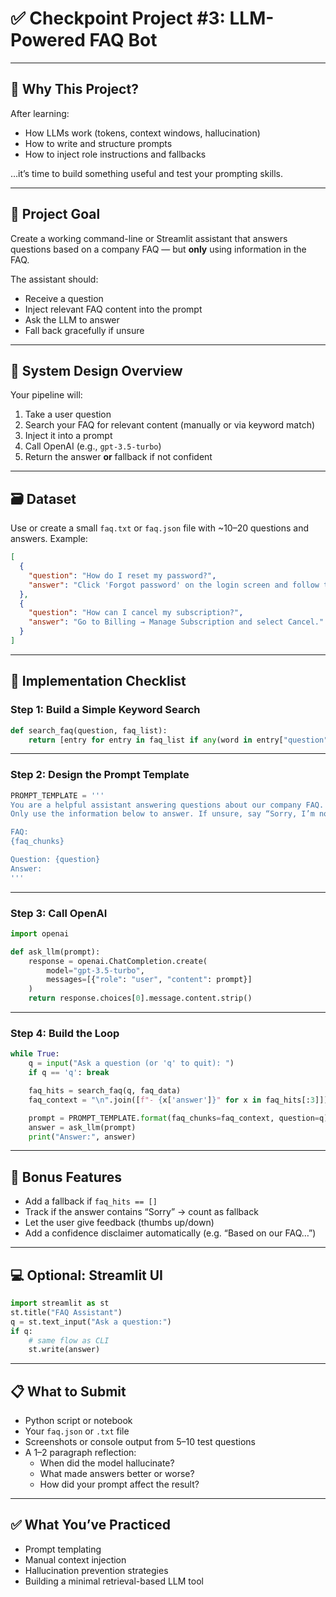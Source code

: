 # ✅ Checkpoint Project #3: LLM-Powered FAQ Bot

---

## 🧠 Why This Project?

After learning:
- How LLMs work (tokens, context windows, hallucination)
- How to write and structure prompts
- How to inject role instructions and fallbacks

…it’s time to build something useful and test your prompting skills.

---

## 🎯 Project Goal

Create a working command-line or Streamlit assistant that answers questions based on a company FAQ — but **only** using information in the FAQ.

The assistant should:
- Receive a question
- Inject relevant FAQ content into the prompt
- Ask the LLM to answer
- Fall back gracefully if unsure

---

## 🧱 System Design Overview

Your pipeline will:

1. Take a user question  
2. Search your FAQ for relevant content (manually or via keyword match)  
3. Inject it into a prompt  
4. Call OpenAI (e.g., `gpt-3.5-turbo`)  
5. Return the answer **or** fallback if not confident

---

## 🗃️ Dataset

Use or create a small `faq.txt` or `faq.json` file with ~10–20 questions and answers. Example:

```json
[
  {
    "question": "How do I reset my password?",
    "answer": "Click 'Forgot password' on the login screen and follow the instructions."
  },
  {
    "question": "How can I cancel my subscription?",
    "answer": "Go to Billing → Manage Subscription and select Cancel."
  }
]
```

---

## 🔨 Implementation Checklist

### Step 1: Build a Simple Keyword Search

```python
def search_faq(question, faq_list):
    return [entry for entry in faq_list if any(word in entry["question"] for word in question.lower().split())]
```

---

### Step 2: Design the Prompt Template

```python
PROMPT_TEMPLATE = '''
You are a helpful assistant answering questions about our company FAQ.
Only use the information below to answer. If unsure, say “Sorry, I’m not sure.”

FAQ:
{faq_chunks}

Question: {question}
Answer:
'''
```

---

### Step 3: Call OpenAI

```python
import openai

def ask_llm(prompt):
    response = openai.ChatCompletion.create(
        model="gpt-3.5-turbo",
        messages=[{"role": "user", "content": prompt}]
    )
    return response.choices[0].message.content.strip()
```

---

### Step 4: Build the Loop

```python
while True:
    q = input("Ask a question (or 'q' to quit): ")
    if q == 'q': break

    faq_hits = search_faq(q, faq_data)
    faq_context = "\n".join([f"- {x['answer']}" for x in faq_hits[:3]])

    prompt = PROMPT_TEMPLATE.format(faq_chunks=faq_context, question=q)
    answer = ask_llm(prompt)
    print("Answer:", answer)
```

---

## 🧪 Bonus Features

- Add a fallback if `faq_hits == []`
- Track if the answer contains “Sorry” → count as fallback
- Let the user give feedback (thumbs up/down)
- Add a confidence disclaimer automatically (e.g. “Based on our FAQ…”)

---

## 💻 Optional: Streamlit UI

```python
import streamlit as st
st.title("FAQ Assistant")
q = st.text_input("Ask a question:")
if q:
    # same flow as CLI
    st.write(answer)
```

---

## 📋 What to Submit

- Python script or notebook
- Your `faq.json` or `.txt` file
- Screenshots or console output from 5–10 test questions
- A 1–2 paragraph reflection:
  - When did the model hallucinate?
  - What made answers better or worse?
  - How did your prompt affect the result?

---

## ✅ What You’ve Practiced

- Prompt templating
- Manual context injection
- Hallucination prevention strategies
- Building a minimal retrieval-based LLM tool